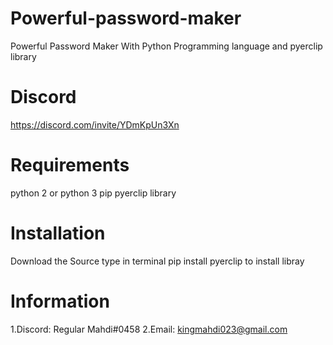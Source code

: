 # Powerful-password-maker
Powerful Password Maker With Python Programming language and pyerclip library

# Discord
https://discord.com/invite/YDmKpUn3Xn

# Requirements
python 2 or python 3
pip
pyerclip library

# Installation
Download the Source
type in terminal pip install pyerclip to install libray

# Information
1.Discord: Regular Mahdi#0458 2.Email: kingmahdi023@gmail.com
